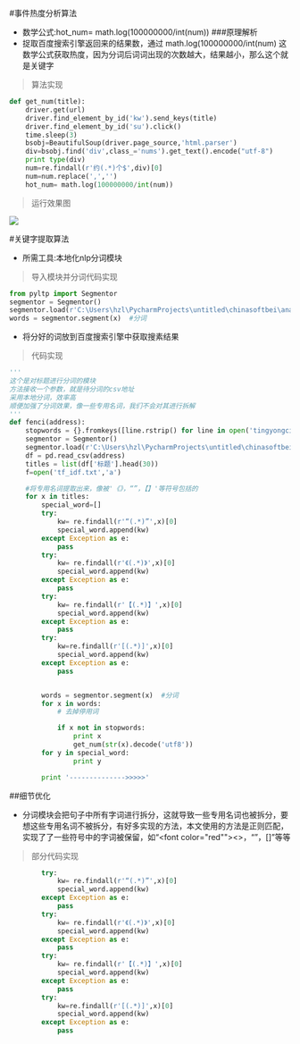 #事件热度分析算法
- 数学公式:hot_num= math.log(100000000/int(num))
###原理解析
- 捉取百度搜索引擎返回来的结果数，通过 math.log(100000000/int(num) 这数学公式获取热度，因为分词后词词出现的次数越大，结果越小，那么这个就是关键字
> 算法实现
```python
def get_num(title):
    driver.get(url)
    driver.find_element_by_id('kw').send_keys(title)
    driver.find_element_by_id('su').click()
    time.sleep(3)
    bsobj=BeautifulSoup(driver.page_source,'html.parser')
    div=bsobj.find('div',class_='nums').get_text().encode("utf-8")
    print type(div)
    num=re.findall(r'约(.*)个$',div)[0]
    num=num.replace(',','')
    hot_num= math.log(100000000/int(num)) 
```
> 运行效果图


![](./_image/QQ截图20170616150707.jpg)

#关键字提取算法
- 所需工具:本地化nlp分词模块
> 导入模块并分词代码实现
```python 
from pyltp import Segmentor
segmentor = Segmentor()
segmentor.load(r'C:\Users\hzl\PycharmProjects\untitled\chinasoftbei\analyse\ltp_data\cws.model')  # 分句模型
words = segmentor.segment(x)  #分词
```
- 将分好的词放到百度搜索引擎中获取搜素结果
> 代码实现
```python
'''
这个是对标题进行分词的模块
方法接收一个参数，就是待分词的csv地址
采用本地分词，效率高
顺便加强了分词效果，像一些专用名词，我们不会对其进行拆解
'''
def fenci(address):
    stopwords = {}.fromkeys([line.rstrip() for line in open('tingyongci')])  # 去掉停用词
    segmentor = Segmentor()
    segmentor.load(r'C:\Users\hzl\PycharmProjects\untitled\chinasoftbei\analyse\ltp_data\cws.model')  # 分句模型
    df = pd.read_csv(address)
    titles = list(df['标题'].head(30))
    f=open('tf_idf.txt','a')

    #将专用名词提取出来，像被'《》，“”，【】'等符号包括的
    for x in titles:
        special_word=[]
        try:
            kw= re.findall(r'“(.*)”',x)[0]
            special_word.append(kw)
        except Exception as e:
            pass
        try:
            kw= re.findall(r'《(.*)》',x)[0]
            special_word.append(kw)
        except Exception as e:
            pass
        try:
            kw= re.findall(r'【(.*)】',x)[0]
            special_word.append(kw)
        except Exception as e:
            pass
        try:
            kw=re.findall(r'[(.*)]',x)[0]
            special_word.append(kw)
        except Exception as e:
            pass


        words = segmentor.segment(x)  #分词
        for x in words:
            # 去掉停用词

            if x not in stopwords:
                print x
                get_num(str(x).decode('utf8'))
        for y in special_word:
                print y

        print '-------------->>>>>'
```
##细节优化
- 分词模块会把句子中所有字词进行拆分，这就导致一些专用名词也被拆分，要想这些专用名词不被拆分，有好多实现的方法，本文使用的方法是正则匹配，实现了了一些符号中的字词被保留，如“<font color="red""><>，“”，[]</font>”等等
> 部分代码实现
```python
        try:
            kw= re.findall(r'“(.*)”',x)[0]
            special_word.append(kw)
        except Exception as e:
            pass
        try:
            kw= re.findall(r'《(.*)》',x)[0]
            special_word.append(kw)
        except Exception as e:
            pass
        try:
            kw= re.findall(r'【(.*)】',x)[0]
            special_word.append(kw)
        except Exception as e:
            pass
        try:
            kw=re.findall(r'[(.*)]',x)[0]
            special_word.append(kw)
        except Exception as e:
            pass
```
